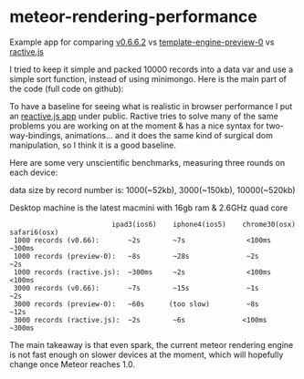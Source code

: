 meteor-rendering-performance
============================

Example app for comparing [v0.6.6.2](http://renderingPerformanceTest.meteor.com/) vs [template-engine-preview-0](http://renderingperformancetestnewmeteorui.meteor.com/) vs [ractive.js](http://renderingPerformanceTest.meteor.com/ractive/index.html)


I tried to keep it simple and packed 10000 records into a data var and use a simple sort function, instead of using minimongo. Here is the main part of the code (full code on github):

To have a baseline for seeing what is realistic in browser performance I put an [reactive.js app](http://renderingPerformanceTest.meteor.com/ractive/index.html) under public. Ractive tries to solve many of the same problems you are working on at the moment & has a nice syntax for two-way-bindings, animations... and it does the same kind of surgical dom manipulation, so I think it is a good baseline.

Here are some very unscientific benchmarks, measuring three rounds on each device:

data size by record number is: 1000(~52kb), 3000(~150kb), 10000(~520kb)

Desktop machine is the latest macmini with 16gb ram & 2.6GHz quad core

                             ipad3(ios6)    iphone4(ios5)    chrome30(osx)    safari6(osx)
     1000 records (v0.66):       ~2s        ~7s               <100ms             ~300ms
     1000 records (preview-0):   ~8s        ~28s              ~2s                ~2s
     1000 records (ractive.js):  ~300ms     ~2s               <100ms             <100ms
     3000 records (v0.66):       ~7s        ~15s              ~1s                ~2s
     3000 records (preview-0):   ~60s      (too slow)         ~8s                ~12s
     3000 records (ractive.js):  ~2s        ~6s              <100ms              ~300ms

The main takeaway is that even spark, the current meteor rendering engine is not fast enough on slower devices at the moment, which will hopefully change once Meteor reaches 1.0.



